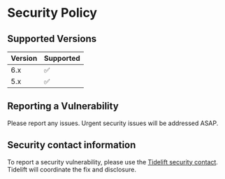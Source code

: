 # Security Policy

## Supported Versions

| Version | Supported          |
| ------- | ------------------ |
| 6.x     | :white_check_mark: |
| 5.x     | :white_check_mark: |

## Reporting a Vulnerability

Please report any issues.
Urgent security issues will be addressed ASAP.

## Security contact information

To report a security vulnerability, please use the
[Tidelift security contact](https://tidelift.com/security).
Tidelift will coordinate the fix and disclosure.
